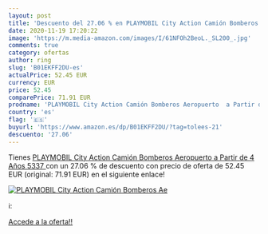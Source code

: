 ```yaml
---
layout: post
title: 'Descuento del 27.06 % en PLAYMOBIL City Action Camión Bomberos Ae'
date: 2020-11-19 17:20:22
image: 'https://m.media-amazon.com/images/I/61NFOh2BeoL._SL200_.jpg'
comments: true
category: ofertas
author: ring
slug: 'B01EKFF2DU-es'
actualPrice: 52.45 EUR
currency: EUR
price: 52.45
comparePrice: 71.91 EUR
prodname: 'PLAYMOBIL City Action Camión Bomberos Aeropuerto  a Partir de 4 Años  5337 '
country: 'es'
flag: '🇪🇸'
buyurl: 'https://www.amazon.es/dp/B01EKFF2DU/?tag=tolees-21'
descuento: '27.06'
---
```


Tienes [PLAYMOBIL City Action Camión Bomberos Aeropuerto  a Partir de 4 Años  5337 ](https://www.amazon.es/dp/B01EKFF2DU/?tag=tolees-21) con un 27.06 % de descuento con precio de oferta de 52.45 EUR (original: 71.91 EUR) en el siguiente enlace!

[![PLAYMOBIL City Action Camión Bomberos Ae](https://m.media-amazon.com/images/I/61NFOh2BeoL._SL200_.jpg)](https://www.amazon.es/dp/B01EKFF2DU/?tag=tolees-21)

ℹ️:


[Accede a la oferta!!](https://www.amazon.es/dp/B01EKFF2DU/?tag=tolees-21)
